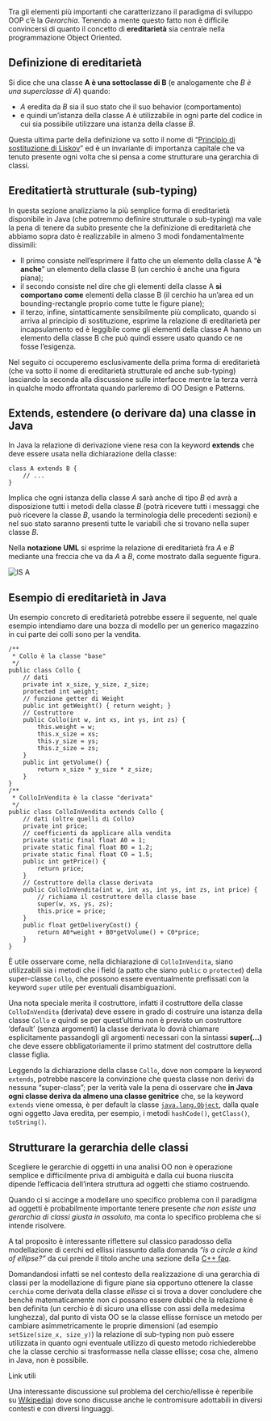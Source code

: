 Tra gli elementi più importanti che caratterizzano il paradigma di sviluppo OOP c’è la _Gerarchia_. Tenendo a mente questo fatto non è difficile convincersi di quanto il concetto di **ereditarietà** sia centrale nella programmazione Object Oriented.

Definizione di ereditarietà
---------------------------

Si dice che una classe **A è una sottoclasse di B** (e analogamente che _B è una superclasse di A_) quando:

*   _A_ eredita da _B_ sia il suo stato che il suo behavior (comportamento)
*   e quindi un’istanza della classe _A_ è utilizzabile in ogni parte del codice in cui sia possibile utilizzare una istanza della classe _B_.

Questa ultima parte della definizione va sotto il nome di “[Principio di sostituzione di Liskov](http://www.html.it/pag/32393/l-liskov-substitution-principle/ "Principio di sostituzione di Liskov")” ed è un invariante di importanza capitale che va tenuto presente ogni volta che si pensa a come strutturare una gerarchia di classi.

Ereditatiertà strutturale (sub-typing)
--------------------------------------

In questa sezione analizziamo la più semplice forma di ereditarietà disponibile in Java (che potremmo definire strutturale o sub-typing) ma vale la pena di tenere da subito presente che la definizione di ereditarietà che abbiamo sopra dato è realizzabile in almeno 3 modi fondamentalmente dissimili:

*   Il primo consiste nell’esprimere il fatto che un elemento della classe A “**è anche**” un elemento della classe B (un cerchio è anche una figura piana);
*   il secondo consiste nel dire che gli elementi della classe A **si comportano come** elementi della classe B (il cerchio ha un’area ed un bounding-rectangle proprio come tutte le figure piane);
*   il terzo, infine, sintatticamente sensibilmente più complicato, quando si arriva al principio di sostituzione, esprime la relazione di ereditarietà per incapsulamento ed è leggibile come gli elementi della classe A hanno un elemento della classe B che può quindi essere usato quando ce ne fosse l’esigenza.

Nel seguito ci occuperemo esclusivamente della prima forma di ereditarietà (che va sotto il nome di ereditarietà strutturale ed anche sub-typing) lasciando la seconda alla discussione sulle interfacce mentre la terza verrà in qualche modo affrontata quando parleremo di OO Design e Patterns.

Extends, estendere (o derivare da) una classe in Java
-----------------------------------------------------

In Java la relazione di derivazione viene resa con la keyword **extends** che deve essere usata nella dichiarazione della classe:

```
class A extends B {
	// ...
}
```

Implica che ogni istanza della classe _A_ sarà anche di tipo _B_ ed avrà a disposizione tutti i metodi della classe _B_ (potrà ricevere tutti i messaggi che può ricevere la classe _B_, usando la terminologia delle precedenti sezioni) e nel suo stato saranno presenti tutte le variabili che si trovano nella super classe _B_.

Nella **notazione UML** si esprime la relazione di ereditarietà fra _A_ e _B_ mediante una freccia che va da _A_ a _B_, come mostrato dalla seguente figura.

![IS A](https://tbm-html.s3.amazonaws.com/app/uploads/2014/12/java22_01.png)

Esempio di ereditarietà in Java
-------------------------------

Un esempio concreto di ereditarietà potrebbe essere il seguente, nel quale esempio intendiamo dare una bozza di modello per un generico magazzino in cui parte dei colli sono per la vendita.

```
/**
 * Collo è la classe "base"
 */
public class Collo {
	// dati
	private int x_size, y_size, z_size;
	protected int weight;
	// funzione getter di Weight
	public int getWeight() { return weight; }
	// Costruttore
	public Collo(int w, int xs, int ys, int zs) {
		this.weight = w;
		this.x_size = xs;
		this.y_size = ys;
		this.z_size = zs;
	}
	public int getVolume() {
		return x_size * y_size * z_size;
	}
}
/**
 * ColloInVendita è la classe "derivata"
 */
public class ColloInVendita extends Collo {
	// dati (oltre quelli di Collo)
	private int price;
	// coefficienti da applicare alla vendita
	private static final float A0 = 1;
	private static final float B0 = 1.2;
	private static final float C0 = 1.5; 
	public int getPrice() {
		return price;
	}
	// Costruttore della classe derivata
	public ColloInVendita(int w, int xs, int ys, int zs, int price) {
		// richiama il costruttore della classe base
		super(w, xs, ys, zs);
		this.price = price;
	}
	public float getDeliveryCost() {
		return A0*weight + B0*getVolume() + C0*price;
	}
}
```

È utile osservare come, nella dichiarazione di `ColloInVendita`, siano utilizzabili sia i metodi che i field (a patto che siano `public` o `protected`) della super-classe `Collo`, che possono essere eventualmente prefissati con la keyword `super` utile per eventuali disambiguazioni.

Una nota speciale merita il costruttore, infatti il costruttore della classe `ColloInVendita` (derivata) deve essere in grado di costruire una istanza della classe `Collo` e quindi se per quest’ultima non è previsto un costruttore ‘default’ (senza argomenti) la classe derivata lo dovrà chiamare esplicitamente passandogli gli argomenti necessari con la sintassi **super(…)** che deve essere obbligatoriamente il primo statment del costruttore della classe figlia.

Leggendo la dichiarazione della classe `Collo`, dove non compare la keyword `extends`, potrebbe nascere la convinzione che questa classe non derivi da nessuna “super-class”; per la verità vale la pena di osservare che **in Java ogni classe deriva da almeno una classe genitrice** che, se la keyword `extends` viene omessa, è per default la classe [`java.lang.Object`](http://docs.oracle.com/javase/8/docs/api/java/lang/Object.html "Java Object"), dalla quale ogni oggetto Java eredita, per esempio, i metodi `hashCode()`, `getClass()`, `toString()`.

Strutturare la gerarchia delle classi
-------------------------------------

Scegliere le gerarchie di oggetti in una analisi OO non è operazione semplice e difficilmente priva di ambiguità e dalla cui buona riuscita dipende l’efficacia dell’intera struttura ad oggetti che stiamo costruendo.

Quando ci si accinge a modellare uno specifico problema con il paradigma ad oggetti è probabilmente importante tenere presente _che non esiste una gerarchia di classi giusta in assoluto_, ma conta lo specifico problema che si intende risolvere.

A tal proposito è interessante riflettere sul classico paradosso della modellazione di cerchi ed ellissi riassunto dalla domanda _“is a circle a kind of ellipse?”_ da cui prende il titolo anche una sezione della [C++ faq](http://www-igm.univ-mlv.fr/~dr/CPP/c++-faq/).

Domandandosi infatti se nel contesto della realizzazione di una gerarchia di classi per la modellazione di figure piane sia opportuno ottenere la classe `cerchio` come derivata della classe _ellisse_ ci si trova a dover concludere che benchè matematicamente non ci possano essere dubbi che la relazione è ben definita (un cerchio è di sicuro una ellisse con assi della medesima lunghezza), dal punto di vista OO se la classe ellisse fornisce un metodo per cambiare asimmetricamente le proprie dimensioni (ad esempio `setSize(size_x, size_y)`) la relazione di sub-typing non può essere utilizzata in quanto ogni eventuale utilizzo di questo metodo richiederebbe che la classe cerchio si trasformasse nella classe ellisse; cosa che, almeno in Java, non è possibile.

Link utili

Una interessante discussione sul problema del cerchio/ellisse è reperibile su [Wikipedia](http://en.wikipedia.org/wiki/Circle-ellipse_problem)) dove sono discusse anche le contromisure adottabili in diversi contesti e con diversi linguaggi.